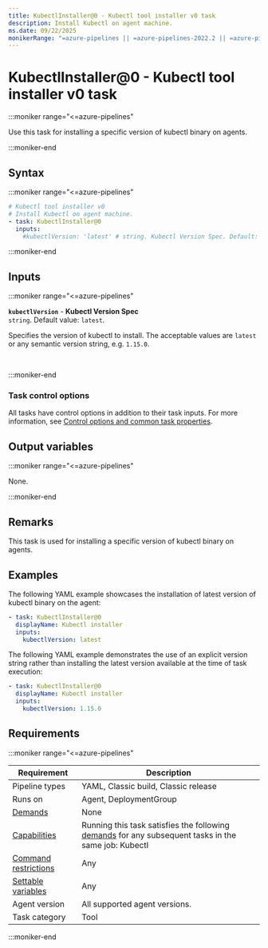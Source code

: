 ```yaml
---
title: KubectlInstaller@0 - Kubectl tool installer v0 task
description: Install Kubectl on agent machine.
ms.date: 09/22/2025
monikerRange: "=azure-pipelines || =azure-pipelines-2022.2 || =azure-pipelines-2022.1 || =azure-pipelines-2022 || =azure-pipelines-2020.1 || =azure-pipelines-2020"
---
```


# KubectlInstaller@0 - Kubectl tool installer v0 task

<!-- :::description::: -->
:::moniker range="<=azure-pipelines"

<!-- :::editable-content name="description"::: -->
Use this task for installing a specific version of kubectl binary on agents.
<!-- :::editable-content-end::: -->

:::moniker-end
<!-- :::description-end::: -->

<!-- :::syntax::: -->
## Syntax

:::moniker range="<=azure-pipelines"

```yaml
# Kubectl tool installer v0
# Install Kubectl on agent machine.
- task: KubectlInstaller@0
  inputs:
    #kubectlVersion: 'latest' # string. Kubectl Version Spec. Default: latest.
```

:::moniker-end
<!-- :::syntax-end::: -->

<!-- :::inputs::: -->
## Inputs

<!-- :::item name="kubectlVersion"::: -->
:::moniker range="<=azure-pipelines"

**`kubectlVersion`** - **Kubectl Version Spec**<br>
`string`. Default value: `latest`.<br>
<!-- :::editable-content name="helpMarkDown"::: -->
Specifies the version of kubectl to install. The acceptable values are `latest` or any semantic version string, e.g. `1.15.0`.
<!-- :::editable-content-end::: -->
<br>

:::moniker-end
<!-- :::item-end::: -->

### Task control options

All tasks have control options in addition to their task inputs. For more information, see [Control options and common task properties](/azure/devops/pipelines/yaml-schema/steps-task#common-task-properties).
<!-- :::inputs-end::: -->

<!-- :::outputVariables::: -->
## Output variables

:::moniker range="<=azure-pipelines"

None.

:::moniker-end
<!-- :::outputVariables-end::: -->

<!-- :::remarks::: -->
<!-- :::editable-content name="remarks"::: -->
## Remarks

This task is used for installing a specific version of kubectl binary on agents.
<!-- :::editable-content-end::: -->
<!-- :::remarks-end::: -->

<!-- :::examples::: -->
<!-- :::editable-content name="examples"::: -->
## Examples

The following YAML example showcases the installation of latest version of kubectl binary on the agent:

```YAML
- task: KubectlInstaller@0
  displayName: Kubectl installer
  inputs: 
    kubectlVersion: latest
```

The following YAML example demonstrates the use of an explicit version string rather than installing the latest version available at the time of task execution:

```YAML
- task: KubectlInstaller@0
  displayName: Kubectl installer
  inputs: 
    kubectlVersion: 1.15.0
```
<!-- :::editable-content-end::: -->
<!-- :::examples-end::: -->

<!-- :::properties::: -->
## Requirements

:::moniker range="<=azure-pipelines"

| Requirement | Description |
|-------------|-------------|
| Pipeline types | YAML, Classic build, Classic release |
| Runs on | Agent, DeploymentGroup |
| [Demands](/azure/devops/pipelines/process/demands) | None |
| [Capabilities](/azure/devops/pipelines/agents/agents#capabilities) | Running this task satisfies the following [demands](/azure/devops/pipelines/process/demands) for any subsequent tasks in the same job: Kubectl |
| [Command restrictions](/azure/devops/pipelines/security/templates#agent-logging-command-restrictions) | Any |
| [Settable variables](/azure/devops/pipelines/security/templates#agent-logging-command-restrictions) | Any |
| Agent version | All supported agent versions. |
| Task category | Tool |

:::moniker-end
<!-- :::properties-end::: -->

<!-- :::see-also::: -->
<!-- :::editable-content name="seeAlso"::: -->
<!-- :::editable-content-end::: -->
<!-- :::see-also-end::: -->
